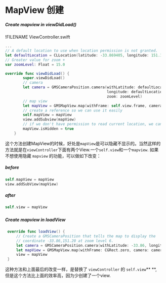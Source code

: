 # MapView 创建

##### Create mapview in viewDidLoad\(\)

!FILENAME ViewController.swift

```swift
...
// A default location to use when location permission is not granted.
let defaultLocation = CLLocation(latitude: -33.869405, longitude: 151.199)
// Greater value for zoom +
var zoomLevel: Float = 15.0

override func viewDidLoad() {
        super.viewDidLoad()
        // camera
        let camera = GMSCameraPosition.camera(withLatitude: defaultLocation.coordinate.latitude,
                                              longitude: defaultLocation.coordinate.longitude,
                                              zoom: zoomLevel)
        // map view
        let mapView = GMSMapView.map(withFrame: self.view.frame, camera: camera)
        // create a reference so we can use it easily
        self.mapView = mapView
        view.addSubview(mapView)
        // if we don't have permission to read current location, we can hide the mapView
        mapView.isHidden = true
    }
```

这个方法创建MapView的时候，好处是`mapView`是可以隐藏不显示的。当然这样的方法就是在`viewController`下面有两个View.一个`self.view`和一个`mapview`.  如果不想使用隐藏 `mapview` 的功能，可以做如下改变：

##### before

```swift
self.mapView = mapView
view.addSubView(mapView)
```

##### after

```swift
self.view = mapView
```

##### 

##### Create mapview in loadView

```swift
 override func loadView() {
     // Create a GMSCameraPosition that tells the map to display the
     // coordinate -33.86,151.20 at zoom level 6.
     let camera = GMSCameraPosition.camera(withLatitude: -33.86, longitude: 151.20, zoom: 6.0)
     let mapView = GMSMapView.map(withFrame: CGRect.zero, camera: camera)
     view = mapView
 }
```

这种方法和上面最后的改变一样，是替换了 `viewController`  的 `self.view`** **, 但是这个方法比上面的效率高，因为少创建了一个view.



